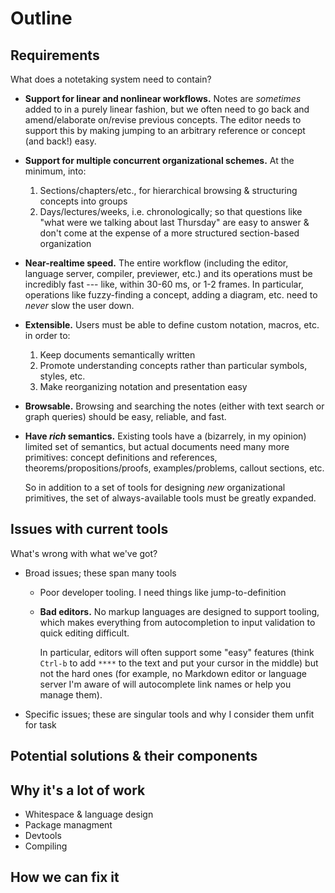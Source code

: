 # Outline

## Requirements

What does a notetaking system need to contain?

  - **Support for linear and nonlinear workflows.** Notes are *sometimes* added
      to in a purely linear fashion, but we often need to go back and
      amend/elaborate on/revise previous concepts. The editor needs to support
      this by making jumping to an arbitrary reference or concept (and back!)
      easy.

  - **Support for multiple concurrent organizational schemes.** At the minimum,
      into:

      1. Sections/chapters/etc., for hierarchical browsing & structuring
         concepts into groups
      2. Days/lectures/weeks, i.e. chronologically; so that questions like
         "what were we talking about last Thursday" are easy to answer & don't
         come at the expense of a more structured section-based organization

  - **Near-realtime speed.** The entire workflow (including the editor,
      language server, compiler, previewer, etc.) and its operations must be
      incredibly fast --- like, within 30-60 ms, or 1-2 frames. In particular,
      operations like fuzzy-finding a concept, adding a diagram, etc. need to
      *never* slow the user down.

  - **Extensible.** Users must be able to define custom notation, macros, etc.
      in order to:

      1. Keep documents semantically written
      2. Promote understanding concepts rather than particular symbols, styles,
         etc.
      3. Make reorganizing notation and presentation easy

  - **Browsable.** Browsing and searching the notes (either with text search or
      graph queries) should be easy, reliable, and fast.

  - **Have *rich* semantics.** Existing tools have a (bizarrely, in my opinion)
      limited set of semantics, but actual documents need many more primitives:
      concept definitions and references, theorems/propositions/proofs,
      examples/problems, callout sections, etc.

    So in addition to a set of tools for designing *new* organizational
    primitives, the set of always-available tools must be greatly expanded.

## Issues with current tools

What's wrong with what we've got?

  - Broad issues; these span many tools
    - Poor developer tooling. I need things like jump-to-definition
    - **Bad editors.** No markup languages are designed to support tooling,
        which makes everything from autocompletion to input validation to quick
        editing difficult.

      In particular, editors will often support some "easy" features (think
      `Ctrl-b` to add `****` to the text and put your cursor in the middle) but
      not the hard ones (for example, no Markdown editor or language server I'm
      aware of will autocomplete link names or help you manage them).

  - Specific issues; these are singular tools and why I consider them unfit for
    task

## Potential solutions & their components

## Why it's a lot of work

  - Whitespace & language design
  - Package managment
  - Devtools
  - Compiling

## How we can fix it
